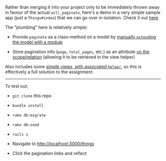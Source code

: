 Rather than merging it into your project only to be immediately thrown away in favour of the actual `will_paginate`, here's a demo in a very simple sample app (just a `Things#index`) that we can go over in isolation.  Check it out [here](https://github.com/gadtfly/PaginationDemo/).

The "plumbing" here is relatively simple:

* Provide `paginate` as a class-method on a model by [manually `extend`ing the model with a module](https://github.com/gadtfly/PaginationDemo/commit/6c8b9c462606d0d04033859e73f1ca36f92eaad3)

* Store pagination info (`page`, `total_pages`, etc.) as an attribute [on the scope/relation](https://github.com/gadtfly/PaginationDemo/commit/22f7741daeb1717bcd9246a4e269714773b219cd) (allowing it to be retrieved in the view helper)

Also includes some [simple views, with associated `helper`](https://github.com/gadtfly/PaginationDemo/commit/60de8e9a292a528d5c1e668c63414dc6f251bf71), so this is effectively a full solution to the assignment.

----

To test out:

* `git clone` this repo

* `bundle install`

* `rake db:migrate`

* `rake db:seed`

* `rails s`

* Navigate to [http://localhost:3000/things](http://localhost:3000/things)

* Click the pagination links and reflect
